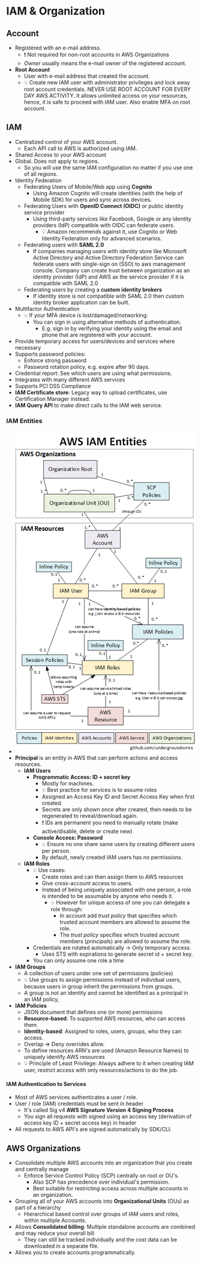 # IAM & Organization

## Account

- Registered with an e-mail address.
  - ❗ Not required for non-root accounts in AWS Organizations
  - *Owner* usually means the e-mail owner of the registered account.
- **Root Account**
  - User with e-mail address that created the account.
  - 💡 Create new IAM user with administrator privileges and lock away root account credentials. NEVER USE ROOT ACCOUNT FOR EVERY DAY AWS ACTIVITY. It allows unlimited access on your resources, hence, it is safe to proceed with IAM user. Also enable MFA on root account.

## IAM

- Centralized control of your AWS account.
  - Each API call to AWS is authorized using IAM.
- Shared Access to your AWS account
- Global. Does not apply to regions.
  - So you will use the same IAM configuration no matter if you use one of all regions.
- Identity Federation
  - Federating Users of Mobile/Web app using **Cognito**
    - Using Amazon Cognito will create identities (with the help of Mobile SDK) for users and sync across devices.
  - Federating Users with **OpenID Connect (OIDC)** or public identity service provider
    - Using third-party services like Facebook, Google or any identity providers (IdP) compatible with OIDC can federate users.
      - 💡 Amazon recommends against it, use Cognito or Web Identity Federation only for advanced scenarios.
  - Federating users with **SAML 2.0**
    - If companies managing users with identity store like Microsoft Active Directory and Active Directory Federation Service can federate users with single-sign on (SSO) to aws management console. Company can create trust between organization as an identity provider (IdP) and AWS as the service provider if it is compatible with SAML 2.0
  - Federating users by creating a **custom identity brokers**
    - If identity store is not compatible with SAML 2.0 then custom identity broker application can be built.
- Multifactor Authentication
  - 💡 If your MFA device is lost/damaged/notworking:
    - You can sign in using alternative methods of authentication.
      - E.g. sign in by verifying your identity using the email and phone that are registered with your account.
- Provide temporary access for users/devices and services where necessary
- Supports password policies:
  - Enforce strong password
  - Password rotation policy, e.g. expire after 90 days.
- Credential report: See which users are using what permissions.
- Integrates with many different AWS services
- Supports PCI DSS Compliance
- **IAM Certificate store**: Legacy way to upload certificates, use Certification Manager instead.
- **IAM Query API** to make direct calls to the IAM web service.

### IAM Entities

- ![IAM entities](./img/iam/iam-entities.png)
- **Principal** is an entity in AWS that can perform actions and access resources.
  - **IAM Users**
    - **Programmatic Access: ID + secret key**
      - Mostly for machines.
      - 💡 Best practice for services is to assume roles
      - Assigned an Access Key ID and Secret Access Key when first created.
      - Secrets are only shown once after created, then needs to be regenerated to reveal/download again.
      - ❗ IDs are permanent you need to manually rotate (make active/disable, delete or create new)
    - **Console Access: Password**
      - 💡 Ensure no one share same users by creating different users per person.
      - By default, newly created IAM users has no permissions.
  - **IAM Roles**
    - 💡 Use cases:
      - Create roles and can then assign them to AWS resources
      - Give cross-account access to users.
      - Instead of being uniquely associated with one person, a role is intended to be assumable by anyone who needs it.
        - 💡 However for unique access of one you can delegate a role through:
          - In account add *trust policy* that specifies which trusted account members are allowed to assume the role.
          - The *trust policy* specifies which trusted account members (*principal*s) are allowed to assume the role.
    - Credentials are rotated automatically -> Only temporary access.
      - Uses STS with expirations to generate secret id + secret key.
    - You can only assume one role a time
- **IAM Groups**
  - A collection of users under one set of permissions (policies)
  - 💡 Use groups to assign permissions instead of individual users, because users in group inherit the permissions from groups.
  - A group is not an identity and cannot be identified as a principal in an IAM policy,
- **IAM Policies**
  - JSON document that defines one (or more) permissions
  - **Resource-based**: To supported AWS resources, who can access them.
  - **Identity-based**: Assigned to roles, users, groups, who they can access.
  - Overlap => Deny overrides allow.
  - To define resources ARN's are used (Amazon Resource Names) to uniquely identify AWS resources
  - 💡 Principle of Least Privilege: Always adhere to it when creating IAM user, restrict access with only resources/actions to do the job.

#### IAM Authentication to Services

- Most of AWS services authenticates a user / role.
- User / role (IAM) credentials must be sent in header
  - It's called Sig v4 **AWS Signature Version 4 Signing Process**
  - You sign all requests with signed using an access key (derivation of access key ID + secret access key) in header
- All requests to AWS API's are signed automatically by SDK/CLI.

## AWS Organizations
  
- Consolidate multiple AWS accounts into an organization that you create and centrally manage
  - Enforce Service Control Policy (SCP) centrally on root or OU's.
    - Also SCP has precedence over individual's permission.
    - Best suitable for restricting access across multiple accounts in an organization.
- Grouping all of your AWS accounts into **Organizational Units** (OUs) as part of a hierarchy
  - Hierarchical based control over groups of IAM users and roles, within multiple Accounts.
- Allows **Consolidated billing**: Multiple standalone accounts are combined and may reduce your overall bill
  - They can still be tracked individually and the cost data can be downloaded in a separate file.
- Allows you to create accounts programmatically.
